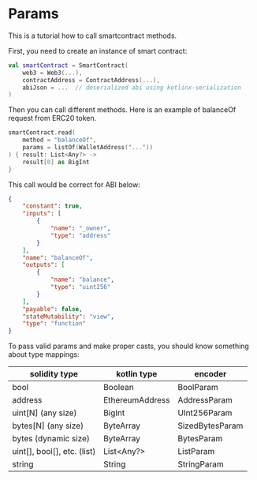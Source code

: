 # Params

This is a tutorial how to call smartcontract methods.

First, you need to create an instance of smart contract:

```kotlin
val smartContract = SmartContract(
    web3 = Web3(...),
    contractAddress = ContractAddress(...),
    abiJson = ...  // deserialized abi using kotlinx-serialization
)
```

Then you can call different methods. Here is an example of balanceOf request from ERC20 token.

```kotlin
smartContract.read(
    method = "balanceOf",
    params = listOf(WalletAddress("..."))
) { result: List<Any?> ->
    result[0] as BigInt
}
```

This call would be correct for ABI below:

```json
{
    "constant": true,
    "inputs": [
        {
            "name": "_owner",
            "type": "address"
        }
    ],
    "name": "balanceOf",
    "outputs": [
        {
            "name": "balance",
            "type": "uint256"
        }
    ],
    "payable": false,
    "stateMutability": "view",
    "type": "function"
}
```

To pass valid params and make proper casts, you should know something about type mappings:

| solidity type               | kotlin type     | encoder         |
|-----------------------------|-----------------|-----------------|
| bool                        | Boolean         | BoolParam       |
| address                     | EthereumAddress | AddressParam    |
| uint\[N] (any size)         | BigInt          | UInt256Param    |
| bytes\[N] (any size)        | ByteArray       | SizedBytesParam |
| bytes (dynamic size)        | ByteArray       | BytesParam      |
| uint[], bool[], etc. (list) | List<Any?>      | ListParam       |
| string                      | String          | StringParam     |


